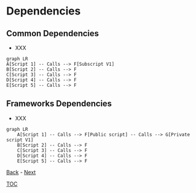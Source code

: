 # Dependencies

## Common Dependencies

- XXX

```mermaid
graph LR
A[Script 1] -- Calls --> F[Subscript V1] 
B[Script 2] -- Calls --> F
C[Script 3] -- Calls --> F
D[Script 4] -- Calls --> F
E[Script 5] -- Calls --> F
```

## Frameworks Dependencies

- XXX

```mermaid
graph LR
    A[Script 1] -- Calls --> F[Public script] -- Calls --> G[Private script V1]
    B[Script 2] -- Calls --> F
    C[Script 3] -- Calls --> F
    D[Script 4] -- Calls --> F
    E[Script 5] -- Calls --> F
```

[Back](Introduction.md) - [Next](Script_Functions_And_Types.md)

[TOC](TOC.md)
